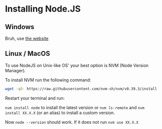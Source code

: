 # Installing Node.JS
## Windows
Bruh, use [the website](https://nodejs.org/en/)

## Linux / MacOS
To use NodeJS on Unix-like OS' your best option is NVM (Node Version Manager).

To install NVM run the following command:

```bash
wget -qO- https://raw.githubusercontent.com/nvm-sh/nvm/v0.39.3/install.sh | bash
```

Restart your terminal and run:

`nvm install node` to install the latest version or `nvm ls-remote` and `nvm install XX.X.X` (or an alias) to install a custom version.

Now `node --version` should work. If it does not run `nvm use XX.X.X`
